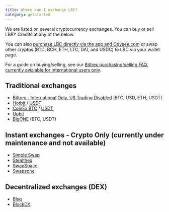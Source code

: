 ```yaml
---
title: Where can I exchange LBC?
category: getstarted
---
```


We are listed on several cryptocurrency exchanges. You can buy or sell LBRY Credits at any of the below. 

You can also [purchase LBC directly via the app and Odysee.com](/faq/buy-lbc) or swap other cryptos (BTC, BCH, ETH, LTC, DAI, and USDC) to LBC via your wallet page. 

For a guide on buying/selling, see our [Bittrex purchasing/selling FAQ, currently avialable for international users only](/faq/buy-sell-bittrex).

## Traditional exchanges
- [Bittrex - International Only, US Trading Disabled](https://bittrex.com/Market/Index?MarketName=BTC-LBC) (BTC, USD, ETH, USDT)
- [Hotbit](https://www.hotbit.io/exchange?symbol=LBC_BTC) / [USDT](https://www.hotbit.io/exchange?symbol=LBC_USDT)
- [CoinEx BTC](https://www.coinex.com/exchange?currency=btc&dest=lbc) / [USDT](https://www.coinex.com/exchange?currency=usdt&dest=lbc)
- [Upbit](https://upbit.com/exchange?code=CRIX.UPBIT.BTC-LBC)
- [BigONE](https://big.one/cn/trade/LBC-BTC) (BTC, USDT)

## Instant exchanges - Crypto Only (currently under maintenance and not available)
- [Simple Swap](https://simpleswap.io)
- [Stealthex](https://stealthex.io/)
- [SwapSpace](https://swapspace.co)
- [Swapzone](https://swapzone.io)

## Decentralized exchanges (DEX)
- [Bisq](https://bisq.network)
- [BlockDX](https://blockdx.com/)
